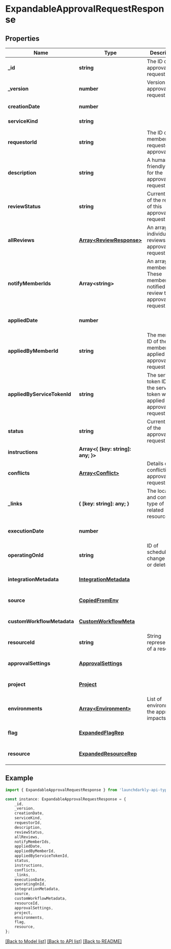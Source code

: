 # ExpandableApprovalRequestResponse


## Properties

Name | Type | Description | Notes
------------ | ------------- | ------------- | -------------
**_id** | **string** | The ID of this approval request | [default to undefined]
**_version** | **number** | Version of the approval request | [default to undefined]
**creationDate** | **number** |  | [default to undefined]
**serviceKind** | **string** |  | [default to undefined]
**requestorId** | **string** | The ID of the member who requested the approval | [optional] [default to undefined]
**description** | **string** | A human-friendly name for the approval request | [optional] [default to undefined]
**reviewStatus** | **string** | Current status of the review of this approval request | [default to undefined]
**allReviews** | [**Array&lt;ReviewResponse&gt;**](ReviewResponse.md) | An array of individual reviews of this approval request | [default to undefined]
**notifyMemberIds** | **Array&lt;string&gt;** | An array of member IDs. These members are notified to review the approval request. | [default to undefined]
**appliedDate** | **number** |  | [optional] [default to undefined]
**appliedByMemberId** | **string** | The member ID of the member who applied the approval request | [optional] [default to undefined]
**appliedByServiceTokenId** | **string** | The service token ID of the service token which applied the approval request | [optional] [default to undefined]
**status** | **string** | Current status of the approval request | [default to undefined]
**instructions** | **Array&lt;{ [key: string]: any; }&gt;** |  | [default to undefined]
**conflicts** | [**Array&lt;Conflict&gt;**](Conflict.md) | Details on any conflicting approval requests | [default to undefined]
**_links** | **{ [key: string]: any; }** | The location and content type of related resources | [default to undefined]
**executionDate** | **number** |  | [optional] [default to undefined]
**operatingOnId** | **string** | ID of scheduled change to edit or delete | [optional] [default to undefined]
**integrationMetadata** | [**IntegrationMetadata**](IntegrationMetadata.md) |  | [optional] [default to undefined]
**source** | [**CopiedFromEnv**](CopiedFromEnv.md) |  | [optional] [default to undefined]
**customWorkflowMetadata** | [**CustomWorkflowMeta**](CustomWorkflowMeta.md) |  | [optional] [default to undefined]
**resourceId** | **string** | String representation of a resource | [optional] [default to undefined]
**approvalSettings** | [**ApprovalSettings**](ApprovalSettings.md) |  | [optional] [default to undefined]
**project** | [**Project**](Project.md) |  | [optional] [default to undefined]
**environments** | [**Array&lt;Environment&gt;**](Environment.md) | List of environments the approval impacts | [optional] [default to undefined]
**flag** | [**ExpandedFlagRep**](ExpandedFlagRep.md) |  | [optional] [default to undefined]
**resource** | [**ExpandedResourceRep**](ExpandedResourceRep.md) |  | [optional] [default to undefined]

## Example

```typescript
import { ExpandableApprovalRequestResponse } from 'launchdarkly-api-typescript';

const instance: ExpandableApprovalRequestResponse = {
    _id,
    _version,
    creationDate,
    serviceKind,
    requestorId,
    description,
    reviewStatus,
    allReviews,
    notifyMemberIds,
    appliedDate,
    appliedByMemberId,
    appliedByServiceTokenId,
    status,
    instructions,
    conflicts,
    _links,
    executionDate,
    operatingOnId,
    integrationMetadata,
    source,
    customWorkflowMetadata,
    resourceId,
    approvalSettings,
    project,
    environments,
    flag,
    resource,
};
```

[[Back to Model list]](../README.md#documentation-for-models) [[Back to API list]](../README.md#documentation-for-api-endpoints) [[Back to README]](../README.md)
